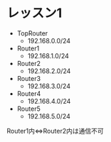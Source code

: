 # レッスン1

- TopRouter
    - 192.168.0.0/24
- Router1
    - 192.168.1.0/24
- Router2
    - 192.168.2.0/24
- Router3
    - 192.168.3.0/24
- Router4
    - 192.168.4.0/24
- Router5
    - 192.168.5.0/24

Router1内⇔Router2内は通信不可

